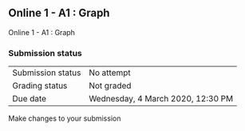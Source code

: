 <h2>Online 1 - A1 : Graph</h2>Online 1 - A1 : Graph<br />

<h3>Submission status</h3><table>
<tbody><tr>
<td>Submission status</td>
<td>No attempt</td>
</tr>
<tr>
<td>Grading status</td>
<td>Not graded</td>
</tr>
<tr>
<td>Due date</td>
<td>Wednesday, 4 March 2020, 12:30 PM</td>
</tr>

</tbody>
</table>



Make changes to your submission



